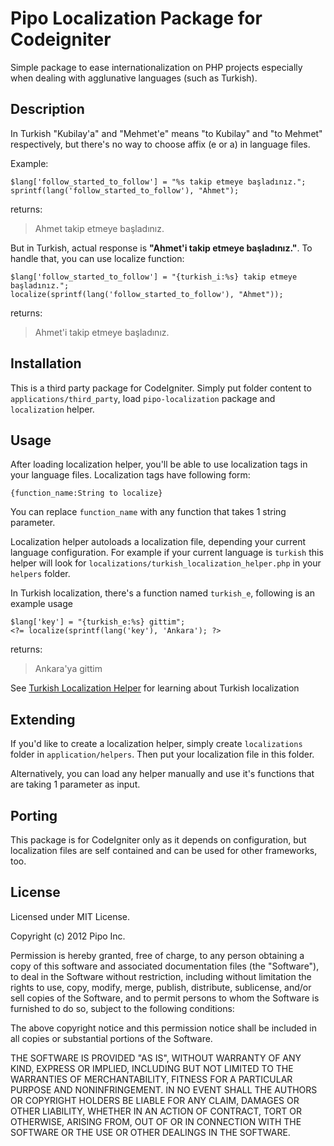 Pipo Localization Package for Codeigniter
============

Simple package to ease internationalization on PHP projects especially when dealing with agglunative languages (such as Turkish).

Description
-------

In Turkish "Kubilay'a" and "Mehmet'e" means "to Kubilay" and "to Mehmet" respectively, but there's no way to choose affix (e or a) in language files.

Example:

    $lang['follow_started_to_follow'] = "%s takip etmeye başladınız.";
    sprintf(lang('follow_started_to_follow'), "Ahmet");
   
returns:
> Ahmet takip etmeye başladınız.

But in Turkish, actual response is **"Ahmet'i takip etmeye başladınız."**. 
To handle that, you can use localize function:

    $lang['follow_started_to_follow'] = "{turkish_i:%s} takip etmeye başladınız.";
    localize(sprintf(lang('follow_started_to_follow'), "Ahmet"));

returns:
> Ahmet'i takip etmeye başladınız.

Installation
------------

This is a third party package for CodeIgniter. 
Simply put folder content to `applications/third_party`, load `pipo-localization` package and `localization` helper.

Usage
-----

After loading localization helper, you'll be able to use localization tags in your language files.
Localization tags have following form:

    {function_name:String to localize}
    
You can replace `function_name` with any function that takes 1 string parameter. 

Localization helper autoloads a localization file, depending your current language configuration. 
For example if your current language is `turkish` this helper will look for `localizations/turkish_localization_helper.php` in your `helpers` folder.

In Turkish localization, there's a function named `turkish_e`, following is an example usage

    $lang['key'] = "{turkish_e:%s} gittim";
    <?= localize(sprintf(lang('key'), 'Ankara'); ?>
returns:
>Ankara'ya gittim

See [Turkish Localization Helper](/docs/turkish_localization.md) for learning about Turkish localization

Extending
--------

If you'd like to create a localization helper, simply create `localizations` folder in `application/helpers`. 
Then put your localization file in this folder.

Alternatively, you can load any helper manually and use it's functions that are taking 1 parameter as input.

Porting
-------

This package is for CodeIgniter only as it depends on configuration, but localization files are self contained and can be used for other frameworks, too.

License
-------

Licensed under MIT License.

Copyright (c) 2012 Pipo Inc.

Permission is hereby granted, free of charge, to any person obtaining a copy of this software and associated documentation files (the "Software"), to deal in the Software without restriction, including without limitation the rights to use, copy, modify, merge, publish, distribute, sublicense, and/or sell copies of the Software, and to permit persons to whom the Software is furnished to do so, subject to the following conditions:

The above copyright notice and this permission notice shall be included in all copies or substantial portions of the Software.

THE SOFTWARE IS PROVIDED "AS IS", WITHOUT WARRANTY OF ANY KIND, EXPRESS OR IMPLIED, INCLUDING BUT NOT LIMITED TO THE WARRANTIES OF MERCHANTABILITY, FITNESS FOR A PARTICULAR PURPOSE AND NONINFRINGEMENT. IN NO EVENT SHALL THE AUTHORS OR COPYRIGHT HOLDERS BE LIABLE FOR ANY CLAIM, DAMAGES OR OTHER LIABILITY, WHETHER IN AN ACTION OF CONTRACT, TORT OR OTHERWISE, ARISING FROM, OUT OF OR IN CONNECTION WITH THE SOFTWARE OR THE USE OR OTHER DEALINGS IN THE SOFTWARE.

